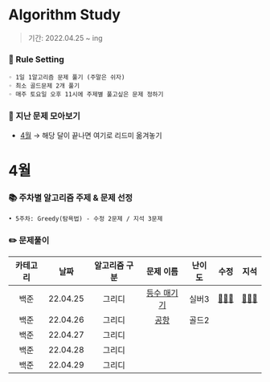 # Algorithm Study
> 기간: 2022.04.25 ~ ing  

### 📌 Rule Setting
    ◦ 1일 1알고리즘 문제 풀기 (주말은 쉬자)  
    ◦ 최소 골드문제 2개 풀기  
    ◦ 매주 토요일 오후 11시에 주제별 풀고싶은 문제 정하기

### 👀 지난 문제 모아보기
- [4월]() → 해당 달이 끝나면 여기로 리드미 옮겨놓기

# 4월
### 📚 주차별 알고리즘 주제 & 문제 선정
    • 5주차: Greedy(탐욕법) - 수정 2문제 / 지석 3문제

### ✏️ 문제풀이
| 카테고리 | 날짜 | 알고리즘 구분 | 문제 이름 | 난이도 | 수정 | 지석 |  
| :----------: | :----------: | :----------: | :----------: | :----------: | :----------: | :----------: | 
| 백준 | 22.04.25 | 그리디 | [등수 매기기](https://www.acmicpc.net/problem/2012) | 실버3 | [🙆🏻‍♀️](수정/Greedy/BOJ2012.md) | [🙆🏻‍♂️](지석/Greedy/BOJ2012.md) |
| 백준 | 22.04.26 | 그리디 | [공항](https://www.acmicpc.net/problem/10775) | 골드2 |  |  |
| 백준 | 22.04.27 | 그리디 | []() |  |  |  |
| 백준 | 22.04.28 | 그리디 | []() |  |  |  |
| 백준 | 22.04.29 | 그리디 | []() |  |  |  |
